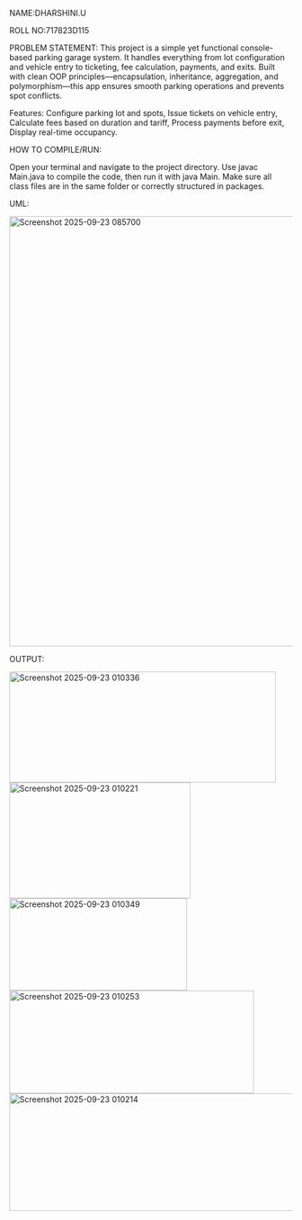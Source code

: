 NAME:DHARSHINI.U

ROLL NO:717823D115

PROBLEM STATEMENT:
     This project is a simple yet functional console-based parking garage system. It handles everything from lot configuration and vehicle entry to ticketing, fee calculation, payments, and exits. Built with clean OOP principles—encapsulation, inheritance, aggregation, and polymorphism—this app ensures smooth parking operations and prevents spot conflicts.

Features:
Configure parking lot and spots,
Issue tickets on vehicle entry,
Calculate fees based on duration and tariff,
Process payments before exit,
Display real-time occupancy.

HOW TO COMPILE/RUN:

Open your terminal and navigate to the project directory. Use javac Main.java to compile the code, then run it with java Main. Make sure all class files are in the same folder or correctly structured in packages.

UML:

<img width="585" height="765" alt="Screenshot 2025-09-23 085700" src="https://github.com/user-attachments/assets/91b1809c-2582-47ba-bee0-b6c32f1e322e" />


OUTPUT:

<img width="474" height="197" alt="Screenshot 2025-09-23 010336" src="https://github.com/user-attachments/assets/318874ce-4b4f-4ab2-bb7f-110d5813156f" />
<img width="322" height="206" alt="Screenshot 2025-09-23 010221" src="https://github.com/user-attachments/assets/9fa62e6c-c370-4c84-b8e5-cb625ad2a6d6" />
<img width="316" height="164" alt="Screenshot 2025-09-23 010349" src="https://github.com/user-attachments/assets/2c9ba5db-0075-400c-8654-fda5a44b47b9" />
<img width="435" height="183" alt="Screenshot 2025-09-23 010253" src="https://github.com/user-attachments/assets/93b8481d-3c2a-4419-99cf-c8158a71e121" />
<img width="729" height="209" alt="Screenshot 2025-09-23 010214" src="https://github.com/user-attachments/assets/788a6e40-f88d-4a64-a9ba-7a1352c80580" />
